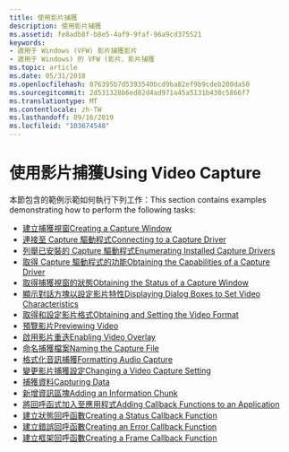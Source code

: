 ```yaml
---
title: 使用影片捕獲
description: 使用影片捕獲
ms.assetid: fe8adb8f-b8e5-4af9-9faf-96a9cd375521
keywords:
- 適用于 Windows (VFW) 影片捕獲影片
- 適用于 Windows) 的 VFW (影片、影片捕獲
ms.topic: article
ms.date: 05/31/2018
ms.openlocfilehash: 076395b7d5393540bcd9ba82ef9b9cdeb200da50
ms.sourcegitcommit: 2d531328b6ed82d4ad971a45a5131b430c5866f7
ms.translationtype: MT
ms.contentlocale: zh-TW
ms.lasthandoff: 09/16/2019
ms.locfileid: "103674548"
---
```

# <a name="using-video-capture"></a><span data-ttu-id="dc038-105">使用影片捕獲</span><span class="sxs-lookup"><span data-stu-id="dc038-105">Using Video Capture</span></span>

<span data-ttu-id="dc038-106">本節包含的範例示範如何執行下列工作：</span><span class="sxs-lookup"><span data-stu-id="dc038-106">This section contains examples demonstrating how to perform the following tasks:</span></span>

-   [<span data-ttu-id="dc038-107">建立捕獲視窗</span><span class="sxs-lookup"><span data-stu-id="dc038-107">Creating a Capture Window</span></span>](creating-a-capture-window.md)
-   [<span data-ttu-id="dc038-108">連接至 Capture 驅動程式</span><span class="sxs-lookup"><span data-stu-id="dc038-108">Connecting to a Capture Driver</span></span>](connecting-to-a-capture-driver.md)
-   [<span data-ttu-id="dc038-109">列舉已安裝的 Capture 驅動程式</span><span class="sxs-lookup"><span data-stu-id="dc038-109">Enumerating Installed Capture Drivers</span></span>](enumerating-installed-capture-drivers.md)
-   [<span data-ttu-id="dc038-110">取得 Capture 驅動程式的功能</span><span class="sxs-lookup"><span data-stu-id="dc038-110">Obtaining the Capabilities of a Capture Driver</span></span>](obtaining-the-capabilities-of-a-capture-driver.md)
-   [<span data-ttu-id="dc038-111">取得捕獲視窗的狀態</span><span class="sxs-lookup"><span data-stu-id="dc038-111">Obtaining the Status of a Capture Window</span></span>](obtaining-the-status-of-a-capture-window.md)
-   [<span data-ttu-id="dc038-112">顯示對話方塊以設定影片特性</span><span class="sxs-lookup"><span data-stu-id="dc038-112">Displaying Dialog Boxes to Set Video Characteristics</span></span>](displaying-dialog-boxes-to-set-video-characteristics.md)
-   [<span data-ttu-id="dc038-113">取得和設定影片格式</span><span class="sxs-lookup"><span data-stu-id="dc038-113">Obtaining and Setting the Video Format</span></span>](obtaining-and-setting-the-video-format.md)
-   [<span data-ttu-id="dc038-114">預覽影片</span><span class="sxs-lookup"><span data-stu-id="dc038-114">Previewing Video</span></span>](previewing-video.md)
-   [<span data-ttu-id="dc038-115">啟用影片重迭</span><span class="sxs-lookup"><span data-stu-id="dc038-115">Enabling Video Overlay</span></span>](enabling-video-overlay.md)
-   [<span data-ttu-id="dc038-116">命名捕獲檔案</span><span class="sxs-lookup"><span data-stu-id="dc038-116">Naming the Capture File</span></span>](naming-the-capture-file.md)
-   [<span data-ttu-id="dc038-117">格式化音訊捕獲</span><span class="sxs-lookup"><span data-stu-id="dc038-117">Formatting Audio Capture</span></span>](formatting-audio-capture.md)
-   [<span data-ttu-id="dc038-118">變更影片捕獲設定</span><span class="sxs-lookup"><span data-stu-id="dc038-118">Changing a Video Capture Setting</span></span>](changing-a-video-capture-setting.md)
-   [<span data-ttu-id="dc038-119">捕獲資料</span><span class="sxs-lookup"><span data-stu-id="dc038-119">Capturing Data</span></span>](capturing-data.md)
-   [<span data-ttu-id="dc038-120">新增資訊區塊</span><span class="sxs-lookup"><span data-stu-id="dc038-120">Adding an Information Chunk</span></span>](adding-an-information-chunk.md)
-   [<span data-ttu-id="dc038-121">將回呼函式加入至應用程式</span><span class="sxs-lookup"><span data-stu-id="dc038-121">Adding Callback Functions to an Application</span></span>](adding-callback-functions-to-an-application.md)
-   [<span data-ttu-id="dc038-122">建立狀態回呼函數</span><span class="sxs-lookup"><span data-stu-id="dc038-122">Creating a Status Callback Function</span></span>](creating-a-status-callback-function.md)
-   [<span data-ttu-id="dc038-123">建立錯誤回呼函數</span><span class="sxs-lookup"><span data-stu-id="dc038-123">Creating an Error Callback Function</span></span>](creating-an-error-callback-function.md)
-   [<span data-ttu-id="dc038-124">建立框架回呼函數</span><span class="sxs-lookup"><span data-stu-id="dc038-124">Creating a Frame Callback Function</span></span>](creating-a-frame-callback-function.md)

 

 




